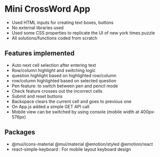 # Mini CrossWord App
  - Used HTML inputs for creating text boxes, buttons
  - No external libraries used
  - Used some CSS properties to replicate the UI of new york times puzzle
  - All solutions/functions coded from scratch

## Features implemented
  - Auto next cell selection after entering text
  - Row/column highlight and switching logic
  - question highlight based on highlighted row/column
  - row/column highlighted based on selected question
  - Pen feature: to switch between pen and pencil mode
  - Check feature crosses out the incorrect cells
  - Submit and reset buttons
  - Backspace clears the current cell and goes to previous one
  - On App.js added a simple GET API call
  - Mobile view can be switched by using console (mobile width at 400px-576px)

## Packages 
  - @mui/icons-material @mui/material @emotion/styled @emotion/react
  - react-simple-keyboard : For mobile layout keyboard design